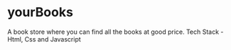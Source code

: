 # yourBooks
A book store where you can find all the books at good price. Tech Stack - Html, Css and Javascript

